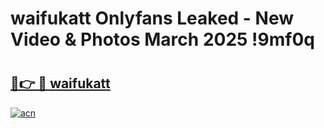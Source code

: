 # waifukatt Onlyfans Leaked - New Video & Photos March 2025 !9mf0q

# <h2><a href="https://znt90f.iuczelnia.edu.pl?title=waifukatt&ref=9mf0q">🔗👉 🔴 waifukatt</a></h2>

[![acn](https://github.com/user-attachments/assets/0f9c940e-d8b0-45ae-aac7-cd30a18b3e1c)](https://znt90f.iuczelnia.edu.pl?title=waifukatt&ref=9mf0q)

